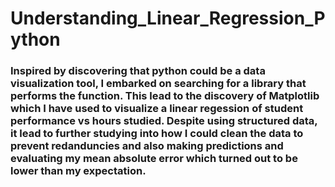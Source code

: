 # Understanding_Linear_Regression_Python
### Inspired by discovering that python could be a data visualization tool, I embarked on searching for a library that performs the function. This lead to the discovery of Matplotlib which I have used to visualize a linear regession of student performance vs hours studied. Despite using structured data, it lead to further studying into how I could clean the data to prevent redanduncies and also making predictions and evaluating my mean absolute error which turned out to be lower than my expectation.
